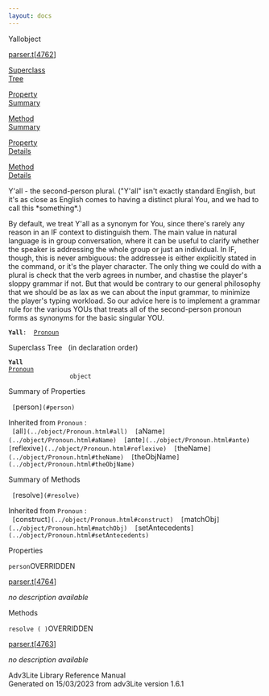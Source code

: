 ```yaml
---
layout: docs
---
```

<span class="title">Yall</span><span class="type">object</span>

[parser.t](../file/parser.t.html)\[[4762](../source/parser.t.html#4762)\]

[Superclass  
Tree](#_SuperClassTree_)

[Property  
Summary](#_PropSummary_)

[Method  
Summary](#_MethodSummary_)

[Property  
Details](#_Properties_)

[Method  
Details](#_Methods_)

<div class="fdesc">

Y'all - the second-person plural. ("Y'all" isn't exactly standard
English, but it's as close as English comes to having a distinct plural
You, and we had to call this \*something\*.)

By default, we treat Y'all as a synonym for You, since there's rarely
any reason in an IF context to distinguish them. The main value in
natural language is in group conversation, where it can be useful to
clarify whether the speaker is addressing the whole group or just an
individual. In IF, though, this is never ambiguous: the addressee is
either explicitly stated in the command, or it's the player character.
The only thing we could do with a plural is check that the verb agrees
in number, and chastise the player's sloppy grammar if not. But that
would be contrary to our general philosophy that we should be as lax as
we can about the input grammar, to minimize the player's typing
workload. So our advice here is to implement a grammar rule for the
various YOUs that treats all of the second-person pronoun forms as
synonyms for the basic singular YOU.

**`Yall`**` :   `[`Pronoun`](../object/Pronoun.html)

</div>

<span id="_SuperClassTree_"></span>

<div class="mjhd">

<span class="hdln">Superclass Tree</span>   (in declaration order)

</div>

**`Yall`**  
[`Pronoun`](../object/Pronoun.html)  
`                 object`  
<span id="_PropSummary_"></span>

<div class="mjhd">

<span class="hdln">Summary of Properties</span>  

</div>

` [`person`](#person)  `

Inherited from `Pronoun` :  
` [`all`](../object/Pronoun.html#all)  [`aName`](../object/Pronoun.html#aName)  [`ante`](../object/Pronoun.html#ante)  [`reflexive`](../object/Pronoun.html#reflexive)  [`theName`](../object/Pronoun.html#theName)  [`theObjName`](../object/Pronoun.html#theObjName)  `

<span id="_MethodSummary_"></span>

<div class="mjhd">

<span class="hdln">Summary of Methods</span>  

</div>

` [`resolve`](#resolve)  `

Inherited from `Pronoun` :  
` [`construct`](../object/Pronoun.html#construct)  [`matchObj`](../object/Pronoun.html#matchObj)  [`setAntecedents`](../object/Pronoun.html#setAntecedents)  `

<span id="_Properties_"></span>

<div class="mjhd">

<span class="hdln">Properties</span>  

</div>

<span id="person"></span>

`person`<span class="rem">OVERRIDDEN</span>

[parser.t](../file/parser.t.html)\[[4764](../source/parser.t.html#4764)\]

<div class="desc">

*no description available*

</div>

<span id="_Methods_"></span>

<div class="mjhd">

<span class="hdln">Methods</span>  

</div>

<span id="resolve"></span>

`resolve ( )`<span class="rem">OVERRIDDEN</span>

[parser.t](../file/parser.t.html)\[[4763](../source/parser.t.html#4763)\]

<div class="desc">

*no description available*

</div>

<div class="ftr">

Adv3Lite Library Reference Manual  
Generated on 15/03/2023 from adv3Lite version 1.6.1

</div>
